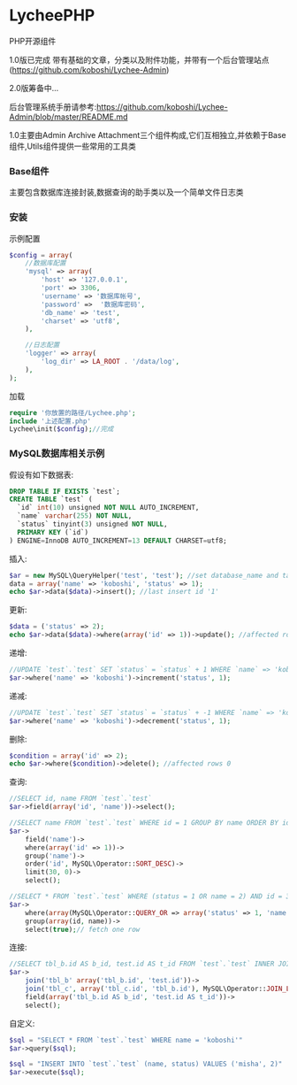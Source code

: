 LycheePHP
=========

PHP开源组件

1.0版已完成
带有基础的文章，分类以及附件功能，并带有一个后台管理站点(https://github.com/koboshi/Lychee-Admin)

2.0版筹备中...

后台管理系统手册请参考:https://github.com/koboshi/Lychee-Admin/blob/master/README.md

1.0主要由Admin Archive Attachment三个组件构成,它们互相独立,并依赖于Base组件,Utils组件提供一些常用的工具类

### Base组件

主要包含数据库连接封装,数据查询的助手类以及一个简单文件日志类

### 安装

示例配置

```php
$config = array(
    //数据库配置
    'mysql' => array(
        'host' => '127.0.0.1',
        'port' => 3306,
        'username' => '数据库帐号',
        'password' =>  '数据库密码',
        'db_name' => 'test',
        'charset' => 'utf8',
    ),

    //日志配置
    'logger' => array(
        'log_dir' => LA_ROOT . '/data/log',
    ),
);
```

加载

```php
require '你放置的路径/Lychee.php';
include '上述配置.php'
Lychee\init($config);//完成
```

### MySQL数据库相关示例

假设有如下数据表:

```SQL
DROP TABLE IF EXISTS `test`;
CREATE TABLE `test` (
  `id` int(10) unsigned NOT NULL AUTO_INCREMENT,
  `name` varchar(255) NOT NULL,
  `status` tinyint(3) unsigned NOT NULL,
  PRIMARY KEY (`id`)
) ENGINE=InnoDB AUTO_INCREMENT=13 DEFAULT CHARSET=utf8;
```

插入:

```PHP
$ar = new MySQL\QueryHelper('test', 'test'); //set database_name and table_name
data = array('name' => 'koboshi', 'status' => 1);
echo $ar->data($data)->insert(); //last insert id '1'
```

更新:

```PHP
$data = ('status' => 2);
echo $ar->data($data)->where(array('id' => 1))->update(); //affected rows 1
```

递增:

```PHP
//UPDATE `test`.`test` SET `status` = `status` + 1 WHERE `name` => 'koboshi';
$ar->where('name' => 'koboshi')->increment('status', 1);
```

递减:

```PHP
//UPDATE `test`.`test` SET `status` = `status` + -1 WHERE `name` => 'koboshi';
$ar->where('name' => 'koboshi')->decrement('status', 1);
```

删除:

```PHP
$condition = array('id' => 2);
echo $ar->where($condition)->delete(); //affected rows 0
```

查询:

```PHP
//SELECT id, name FROM `test`.`test`
$ar->field(array('id', 'name'))->select();

//SELECT name FROM `test`.`test` WHERE id = 1 GROUP BY name ORDER BY id DESC LIMIT 0, 30
$ar->
    field('name')->
    where(array('id' => 1))->
    group('name')->
    order('id', MySQL\Operator::SORT_DESC)->
    limit(30, 0)->
    select();

//SELECT * FROM `test`.`test` WHERE (status = 1 OR name = 2) AND id = 3 GROUP BY id, name
$ar->
    where(array(MySQL\Operator::QUERY_OR => array('status' => 1, 'name' => 2), 'id' => 3))->
    group(array(id, name))->
    select(true);// fetch one row
```

连接:

```PHP
//SELECT tbl_b.id AS b_id, test.id AS t_id FROM `test`.`test` INNER JOIN `tbl_b` ON `test`.`id` = `tbl_b`.`id` LEFT JOIN `tbl_c` ON `tbl_c`.`id` = `tbl_b`.`id`
$ar->
    join('tbl_b' array('tbl_b.id', 'test.id'))->
    join('tbl_c', array('tbl_c.id', 'tbl_b.id'), MySQL\Operator::JOIN_LEFT)->
    field(array('tbl_b.id AS b_id', 'test.id AS t_id'))->
    select();
```

自定义:

```PHP
$sql = "SELECT * FROM `test`.`test` WHERE name = 'koboshi'"
$ar->query($sql);

$sql = "INSERT INTO `test`.`test` (name, status) VALUES ('misha', 2)"
$ar->execute($sql);
```